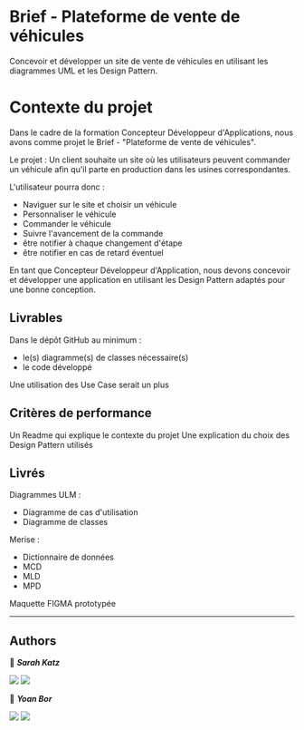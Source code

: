 # **Brief - Plateforme de vente de véhicules**

Concevoir et développer un site de vente de véhicules en utilisant les diagrammes UML et les Design Pattern.

# Contexte du projet

Dans le cadre de la formation Concepteur Développeur d'Applications, nous avons comme projet le Brief - "Plateforme de vente de véhicules".

Le projet :
Un client souhaite un site où les utilisateurs peuvent commander un véhicule afin qu'il parte en production dans les usines correspondantes.

L'utilisateur pourra donc :

- Naviguer sur le site et choisir un véhicule
- Personnaliser le véhicule
- Commander le véhicule
- Suivre l'avancement de la commande
- être notifier à chaque changement d'étape
- être notifier en cas de retard éventuel

En tant que Concepteur Développeur d'Application, nous devons concevoir et développer une application en utilisant les Design Pattern adaptés pour une bonne conception.

## Livrables

Dans le dépôt GitHub au minimum :

- le(s) diagramme(s) de classes nécessaire(s)
- le code développé

Une utilisation des Use Case serait un plus

## Critères de performance

Un Readme qui explique le contexte du projet
Une explication du choix des Design Pattern utilisés

## **Livrés**

Diagrammes ULM :

- Diagramme de cas d'utilisation
- Diagramme de classes

Merise :

- Dictionnaire de données
- MCD
- MLD
- MPD

Maquette FIGMA prototypée

---

## **Authors**

👤 **_Sarah Katz_**

<a href="https://github.com/Sarah-Katz"><img src="https://img.shields.io/badge/GitHub-100000?style=for-the-badge&logo=github&logoColor=white"></img></a>
<a href="https://www.linkedin.com/in/sarah-katz-dev/"><img src="https://img.shields.io/badge/LinkedIn-0077B5?style=for-the-badge&logo=linkedin&logoColor=white"></img></a>

👤 **_Yoan Bor_**

<a href="https://github.com/yoanbor"><img src="https://img.shields.io/badge/GitHub-100000?style=for-the-badge&logo=github&logoColor=white"></img></a>
<a href="www.linkedin.com/in/yoan-bor"><img src="https://img.shields.io/badge/LinkedIn-0077B5?style=for-the-badge&logo=linkedin&logoColor=white"></img></a>
